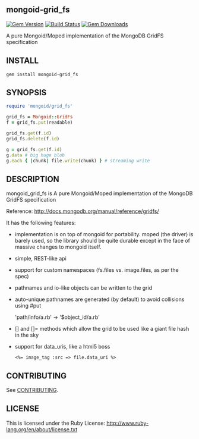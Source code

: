 mongoid-grid_fs
---------------

[![Gem Version](https://img.shields.io/gem/v/mongoid-grid_fs.svg)](https://rubygems.org/gems/mongoid-grid_fs)
[![Build Status](https://travis-ci.org/mongoid/mongoid-grid_fs.svg)](https://travis-ci.org/mongoid/mongoid-grid_fs)
[![Gem Downloads](https://img.shields.io/gem/dt/mongoid-grid_fs.svg)](https://rubygems.org/gems/mongoid-grid_fs)

A pure Mongoid/Moped implementation of the MongoDB GridFS specification

INSTALL
-------

```
gem install mongoid-grid_fs
```


SYNOPSIS
--------

```ruby
require 'mongoid/grid_fs'

grid_fs = Mongoid::GridFs
f = grid_fs.put(readable)

grid_fs.get(f.id)
grid_fs.delete(f.id)

g = grid_fs.get(f.id)
g.data # big huge blob
g.each { |chunk| file.write(chunk) } # streaming write

```

DESCRIPTION
-----------

mongoid_grid_fs is A pure Mongoid/Moped implementation of the MongoDB GridFS specification

Reference: http://docs.mongodb.org/manual/reference/gridfs/

It has the following features:

- implementation is on top of mongoid for portability.  moped (the driver) is
  barely used, so the library should be quite durable except in the face of
  massive changes to mongoid itself.

- simple, REST-like api

- support for custom namespaces (fs.files vs. image.files, as per the spec)

- pathnames and io-like objects can be written to the grid

- auto-unique pathnames are generated (by default) to avoid collisions using #put

    'path/info/a.rb' -> '$object_id/a.rb'

- [] and []= methods which allow the grid to be used like a giant file
  hash in the sky

- support for data_uris, like a html5 boss

    ```erb
    <%= image_tag :src => file.data_uri %>
    ```

CONTRIBUTING
------------

See [CONTRIBUTING](CONTRIBUTING.md).

LICENSE
-------

This is licensed under the Ruby License: http://www.ruby-lang.org/en/about/license.txt
